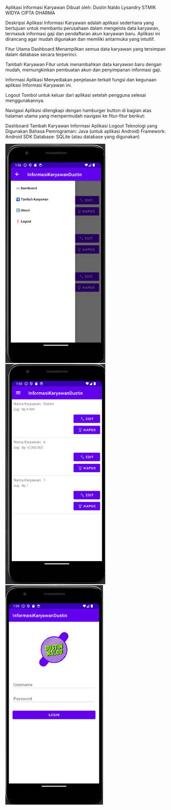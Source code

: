 

Aplikasi Informasi Karyawan
Dibuat oleh:
Dustin Naldo Lysandry
STMIK WIDYA CIPTA DHARMA

Deskripsi
Aplikasi Informasi Karyawan adalah aplikasi sederhana yang bertujuan untuk membantu perusahaan dalam mengelola data karyawan, termasuk informasi gaji dan pendaftaran akun karyawan baru. Aplikasi ini dirancang agar mudah digunakan dan memiliki antarmuka yang intuitif.

Fitur Utama
Dashboard
Menampilkan semua data karyawan yang tersimpan dalam database secara terperinci.

Tambah Karyawan
Fitur untuk menambahkan data karyawan baru dengan mudah, memungkinkan pembuatan akun dan penyimpanan informasi gaji.

Informasi Aplikasi
Menyediakan penjelasan terkait fungsi dan kegunaan aplikasi Informasi Karyawan ini.

Logout
Tombol untuk keluar dari aplikasi setelah pengguna selesai menggunakannya.

Navigasi
Aplikasi dilengkapi dengan hamburger button di bagian atas halaman utama yang mempermudah navigasi ke fitur-fitur berikut:

Dashboard
Tambah Karyawan
Informasi Aplikasi
Logout
Teknologi yang Digunakan
Bahasa Pemrograman: Java (untuk aplikasi Android)
Framework: Android SDK
Database: SQLite (atau database yang digunakan)

![Screenshot](GAMBAR%20APK/Screenshot%202024-09-22%20135646.png)
![Screenshot](GAMBAR%20APK/Screenshot%202024-09-22%20135852.png)
![Screenshot](GAMBAR%20APK/Screenshot%202024-09-22%20135918.png)
